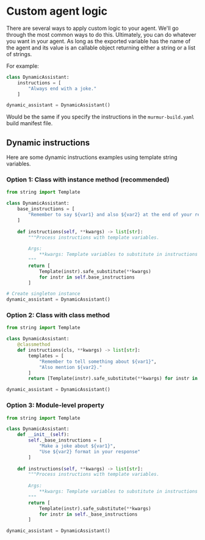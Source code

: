# Custom agent logic

There are several ways to apply custom logic to your agent. We'll go through the most common ways to do this. Ultimately, you can do whatever you want in your agent. As long as the exported variable has the name of the agent and its value is an callable object returning either a string or a list of strings.

For example:

```python
class DynamicAssistant:
    instructions = [
        "Always end with a joke."
    ]

dynamic_assistant = DynamicAssistant()
```
Would be the same if you specify the instructions in the `murmur-build.yaml` build manifest file.

## Dynamic instructions
Here are some dynamic instructions examples using template string variables.

### Option 1: Class with instance method (recommended)

```python
from string import Template

class DynamicAssistant:
    base_instructions = [
        "Remember to say ${var1} and also ${var2} at the end of your response."
    ]
    
    def instructions(self, **kwargs) -> list[str]:
        """Process instructions with template variables.
        
        Args:
            **kwargs: Template variables to substitute in instructions
        """
        return [
            Template(instr).safe_substitute(**kwargs)
            for instr in self.base_instructions
        ]

# Create singleton instance
dynamic_assistant = DynamicAssistant()
```

### Option 2: Class with class method

```python
from string import Template

class DynamicAssistant:
    @classmethod
    def instructions(cls, **kwargs) -> list[str]:
        templates = [
            "Remember to tell something about ${var1}",
            "Also mention ${var2}."
        ]
        return [Template(instr).safe_substitute(**kwargs) for instr in templates]

dynamic_assistant = DynamicAssistant()
```

### Option 3: Module-level property

```python
from string import Template

class DynamicAssistant:
    def __init__(self):
        self._base_instructions = [
            "Make a joke about ${var1}",
            "Use ${var2} format in your response"
        ]
    
    def instructions(self, **kwargs) -> list[str]:
        """Process instructions with template variables.
        
        Args:
            **kwargs: Template variables to substitute in instructions
        """
        return [
            Template(instr).safe_substitute(**kwargs)
            for instr in self._base_instructions
        ]

dynamic_assistant = DynamicAssistant()
```
